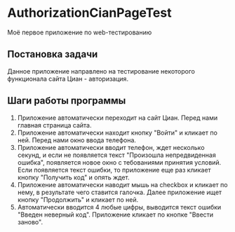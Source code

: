 # AuthorizationCianPageTest
Моё первое приложение по web-тестированию
## Постановка задачи
Данное приложение направлено на тестирование некоторого функционала сайта Циан - авторизация.
## Шаги работы программы
1. Приложение автоматически переходит на сайт Циан. Перед нами главная страница сайта.
2. Приложение автоматически находит кнопку "Войти" и кликает по ней. Перед нами окно ввода телефона.
3. Приложение автоматически вводит телефон, ждет несколько секунд, и если не появляется текст "Произошла непредвиденная ошибка", появляется новое окно с тебованиями принятия условий. Если появляется текст ошибки, то приложение еще раз кликает кнопку "Получить код" и опять ждет.
4. Приложение автоматически наводит мышь на checkbox и кликает по нему, в результате чего ставится галочка. Далее приложение ищет кнопку "Продолжить" и кликает по ней.
5. Автоматически вводится 4 любые цифры, выводится текст ошибки "Введен неверный код". Приложение кликает по кнопке "Ввести заново".

